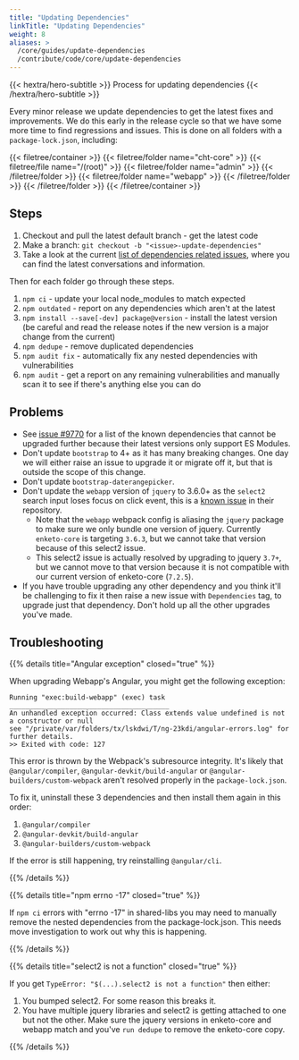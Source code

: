 ```yaml
---
title: "Updating Dependencies"
linkTitle: "Updating Dependencies"
weight: 8
aliases: >
  /core/guides/update-dependencies
  /contribute/code/core/update-dependencies
---
```


{{< hextra/hero-subtitle >}}
  Process for updating dependencies
{{< /hextra/hero-subtitle >}}

Every minor release we update dependencies to get the latest fixes and improvements. We do this early in the release cycle so that we have some more time to find regressions and issues. This is done on all folders with a `package-lock.json`, including:

{{< filetree/container >}}
  {{< filetree/folder name="cht-core" >}}
    {{< filetree/file name="/(root)" >}}
    {{< filetree/folder name="admin" >}}
    {{< /filetree/folder >}}
    {{< filetree/folder name="webapp" >}}
    {{< /filetree/folder >}}
  {{< /filetree/folder >}}
{{< /filetree/container >}}

## Steps

1. Checkout and pull the latest default branch - get the latest code
2. Make a branch: `git checkout -b "<issue>-update-dependencies"`
3. Take a look at the current [list of dependencies related issues](https://github.com/medic/cht-core/issues?q=is%3Aopen+is%3Aissue+label%3ADependencies), where you can find the latest conversations and information. 

Then for each folder go through these steps.

1. `npm ci` - update your local node_modules to match expected
2. `npm outdated` - report on any dependencies which aren't at the latest
3. `npm install --save[-dev] package@version` - install the latest version (be careful and read the release notes if the new version is a major change from the current)
4. `npm dedupe` - remove duplicated dependencies
5. `npm audit fix` - automatically fix any nested dependencies with vulnerabilities
6. `npm audit` - get a report on any remaining vulnerabilities and manually scan it to see if there's anything else you can do

## Problems

- See [issue #9770](https://github.com/medic/cht-core/issues/9770) for a list of the known dependencies that cannot be upgraded further because their latest versions only support ES Modules.
- Don't update `bootstrap` to 4+ as it has many breaking changes. One day we will either raise an issue to upgrade it or migrate off it, but that is outside the scope of this change.
- Don't update `bootstrap-daterangepicker`.
- Don't update the `webapp` version of `jquery` to 3.6.0+ as the `select2` search input loses focus on click event, this is a [known issue](https://github.com/select2/select2/issues/5993) in their repository.
    - Note that the `webapp` webpack config is aliasing the `jquery` package to make sure we only bundle one version of jquery. Currently `enketo-core` is targeting `3.6.3`, but we cannot take that version because of this select2 issue.
    - This select2 issue is actually resolved by upgrading to jquery `3.7+`, but we cannot move to that version because it is not compatible with our current version of enketo-core (`7.2.5`).
- If you have trouble upgrading any other dependency and you think it'll be challenging to fix it then raise a new issue with `Dependencies` tag, to upgrade just that dependency. Don't hold up all the other upgrades you've made.

## Troubleshooting

{{% details title="Angular exception"  closed="true" %}}

When upgrading Webapp's Angular, you might get the following exception:
```
Running "exec:build-webapp" (exec) task
________________________________________
An unhandled exception occurred: Class extends value undefined is not a constructor or null
see "/private/var/folders/tx/lskdwi/T/ng-23kdi/angular-errors.log" for further details.
>> Exited with code: 127
```
This error is thrown by the Webpack's subresource integrity. It's likely that `@angular/compiler`, `@angular-devkit/build-angular` or `@angular-builders/custom-webpack` aren't resolved properly in the `package-lock.json`.

To fix it, uninstall these 3 dependencies and then install them again in this order:
1. `@angular/compiler`
2. `@angular-devkit/build-angular`
3. `@angular-builders/custom-webpack`

If the error is still happening, try reinstalling `@angular/cli`.

{{% /details %}}

{{% details title="npm errno -17" closed="true" %}}

If `npm ci` errors with "errno -17" in shared-libs you may need to manually remove the nested dependencies from the package-lock.json. This needs move investigation to work out why this is happening.

{{% /details %}}

{{% details title="select2 is not a function"  closed="true" %}}

If you get `TypeError: "$(...).select2 is not a function"` then either:
1. You bumped select2. For some reason this breaks it.
2. You have multiple jquery libraries and select2 is getting attached to one but not the other. Make sure the jquery versions in enketo-core and webapp match and you've `run dedupe` to remove the enketo-core copy.

{{% /details %}}

